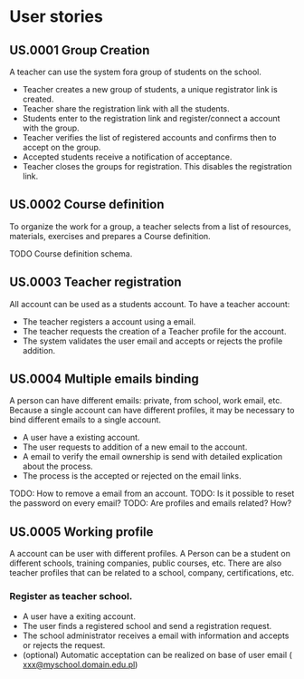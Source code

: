 User stories
============


US.0001 Group Creation
----------------------

A teacher can use the system fora group of students on the school.

- Teacher creates a new group of students, a unique registrator link is created.
- Teacher share the registration link with all the students.
- Students enter to the registration link and register/connect a account with the group.
- Teacher verifies the list of registered accounts and confirms then to accept on the group.
- Accepted students receive a notification of acceptance.
- Teacher closes the groups for registration. This disables the registration link.


US.0002 Course definition
-------------------------

To organize the work for a group, a teacher selects from a list of resources, materials, exercises and prepares a Course definition.

TODO Course definition schema.

US.0003 Teacher registration
----------------------------

All account can be used as a students account. To have a teacher account:

- The teacher registers a account using a email.
- The teacher requests the creation of a Teacher profile for the account.
- The system validates the user email and accepts or rejects the profile addition.


US.0004 Multiple emails binding
-------------------------------

A person can have different emails: private, from school, work email, etc.
Because a single account can have different profiles, it may be necessary to bind different emails to a single account.

- A user have a existing account.
- The user requests to addition of a new email to the account.
- A email to verify the email ownership is send with detailed explication about the process.
- The process is the accepted or rejected on the email links.

TODO: How to remove a email from an account.
TODO: Is it possible to reset the password on every email?
TODO: Are profiles and emails related? How?

US.0005 Working profile
-----------------------

A account can be user with different profiles. A Person can be a student on different schools, training companies, public courses, etc.
There are also teacher profiles that can be related to a school, company, certifications, etc.

### Register as teacher school.

- A user have a exiting account.
- The user finds a registered school and send a registration request.
- The school administrator receives a email with information and accepts or rejects the request.
- (optional) Automatic acceptation can be realized on base of user email ( xxx@myschool.domain.edu.pl)
